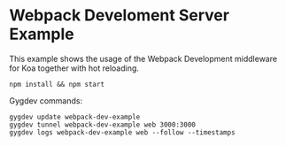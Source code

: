 # Webpack Develoment Server Example

This example shows the usage of the Webpack Development middleware for Koa together with hot reloading.

	npm install && npm start

Gygdev commands:
	
	gygdev update webpack-dev-example
	gygdev tunnel webpack-dev-example web 3000:3000
	gygdev logs webpack-dev-example web --follow --timestamps